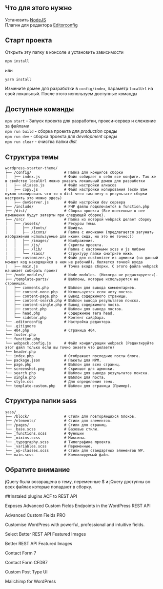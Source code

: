 ## Что для этого нужно

Установить [NodeJS](https://nodejs.org/en/)  
Плагин для редактора [Editorconfig](http://editorconfig.org)  

## Старт проекта

Открыть эту папку в консоле и установить зависимости  

```bash
npm install
```
 или
```bash
yarn install
```
Измените домен для разработки в `config/index`, параметр `localUrl` на свой локальный.
После этого используем доступные команды

## Доступные команды

`npm start` - Запуск проекта для разработки, прокси-сервер и слежение за файлами  
`npm run build` - сборка проекта для _production_  среды  
`npm run dev` - сборка проекта для _development_ среды  
`npm run clear` - очистка папки _dist_

## Структура темы

```
wordpress-starter-theme/  
├── /config/               # Папка для конфигов сборки
|   ├── index.js           # Файл собирает в себя все конфиги. Так же в свойстве localUrl можно указать локальный домен для разработки    
|   ├── aliases.js         # Файл настройки алиасов
|   ├── copy.js            # Файл настройки копирования (если Вам нужно скопировать что-то в dist чего там нету в результате сборки настроить это можно здесь)
|   ├── devServer.js       # Файл настройки dev сервера
├── /include/              # PHP файлы подключаются в function.php
├── /dist/                 # Сборка проекта (Все внесенные в нее изменения будут затерты при следующей сборке).
├── /src/                  # Папка из которой webpack делает сборку
|   ├── /assets/           # Ресурсы темы.
|   │   ├── /fonts/        # Шрифты.
|   |   ├── /icons/        # Папка с иконками (предлагается загужать изображения используемые для иконк сюда, но это не точно:))
|   │   ├── /images/       # Изображения.
|   │   ├── /js/           # Скрипты проекта.
|   |   ├── /lib/          # Папка с кастомными scss и js либами
|   │   └── /sass/         # Структуру папки смотрите ниже.
|   ├── customizer.js      # Файл для customizer из админки (на данный момент код находящийся в нем не рабочий). Является точкой входа
|   ├── main.js            # Точка входа сборки. С этого файла webpack начинает собирать проект
├── /node_modules/         # Node modules. (Никогда не редактируется).
├── /template-parts/       # Шаблоны, которые используются на страницах.
│   ├── comments.php       # Шаблон для вывода комментариев.
│   ├── content-none.php   # Используется если нету постов.
│   ├── content-page.php   # Вывод содержимого страницы.
│   ├── content-search.php # Шаблон вывода результатов поиска.
│   ├── content-single.php # Вывод содержимого поста.
│   ├── content.php        # Шаблон для вывода постов.
│   ├── head.php           # Содержимое тега head.
│   └── sidebar.php        # Контент сайдбара.
└── .editorconfig          # Настройка редактора.
└── .gitignore
└── 404.php                # Страница 404.
└── footer.php
└── function.php
└── webpack.config.js      # Файл конфигурации webpack (Редактируйте этот файл только если вы точно знаете что делаете)
└── header.php
└── index.php              # Отображает последние посты блога.
└── package.json           # Пакеты для NPM.
└── page.php               # Шаблон для всех страниц.
└── screenshot.png         # Скриншот для админки.
└── search.php             # Шаблон для вывода результатов поиска.
└── single.php             # Шаблон для поста.
└── style.css              # Для определения темы.
└── template-custom.php    # Шаблон для страницы (Пример).
```

## Структура папки sass

```
sass/
├── /block/                # Стили для повторяющихся блоков.
├── /elements/             # Стили для элементов.
├── /pages/                # Стили для страниц.
└── _base.scss             # Базовые стили.
└── _functions.scss        # Функции
└── _mixins.scss           # Миксины.
└── _typography.scss       # Типографика проекта.
└── _variables.scss        # Переменные.
└── _wp-classes.scss       # Стили для стандартных элементов WP.
└── main.scss              # Компилируемый файл.
```


## Обратите внимание
jQuery была возвращена в тему, переменные $ и jQuery доступны во всех файлах которые попадают в сборку.


##Instaled plugins
ACF to REST API

Exposes Advanced Custom Fields Endpoints in the WordPress REST API

Advanced Custom Fields PRO
	
Customise WordPress with powerful, professional and intuitive fields.
	
Select Better REST API Featured Images
	
Better REST API Featured Images

Contact Form 7
	
Contact Form CFDB7
	
Custom Post Type UI

Mailchimp for WordPress
